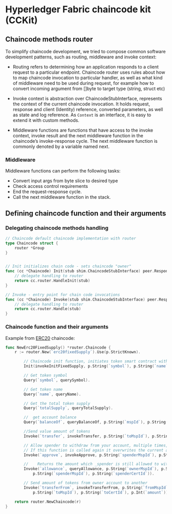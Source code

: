 # Hyperledger Fabric chaincode kit (CCKit)

## Chaincode methods router

To simplify chaincode development, we tried to compose common software development patterns, such as routing, middleware 
and invoke context:

* Routing refers to determining how an application responds to a client request to a particular endpoint. 
  Chaincode router uses rules about how to map chaincode invocation to particular handler, 
  as well as what kind of middleware need to be used during request, for example how to convert incoming argument from
  []byte to target type (string, struct etc)

* Invoke context is abstraction over ChaincodeStubInterface, represents the context of the current chaincode invocation. 
  It holds request, response and client (Identity) reference, converted parameters, as well as state and log reference. 
  As `Context` is an interface, it is easy to extend it with custom methods.

* Middleware functions are functions that have access to the invoke context, invoke result and the next middleware function 
  in the chaincode’s invoke-response cycle. The next middleware function is commonly denoted by a variable named next.


### Middleware 

Middleware functions can perform the following tasks:

* Convert input args from byte slice to desired type
* Check access control requirements
* End the request-response cycle.
* Call the next middleware function in the stack.





## Defining chaincode function and their arguments


### Delegating chaincode methods handling

```go
// Chaincode default chaincode implementation with router
type Chaincode struct {
	router *Group
}


// Init initializes chain code - sets chaincode "owner"
func (cc *Chaincode) Init(stub shim.ChaincodeStubInterface) peer.Response {
	// delegate handling to router
	return cc.router.HandleInit(stub)
}

// Invoke - entry point for chain code invocations
func (cc *Chaincode) Invoke(stub shim.ChaincodeStubInterface) peer.Response {
	// delegate handling to router
	return cc.router.Handle(stub)
}

```

### Chaincode function and their arguments

Example from [ERC20](../examples/erc20) chaincode:

```go
func NewErc20FixedSupply() *router.Chaincode {
	r := router.New(`erc20fixedSupply`).Use(p.StrictKnown).

		// Chaincode init function, initiates token smart contract with token symbol, name and totalSupply
		Init(invokeInitFixedSupply, p.String(`symbol`), p.String(`name`), p.Int(`totalSupply`)).

		// Get token symbol
		Query(`symbol`, querySymbol).

		// Get token name
		Query(`name`, queryName).

		// Get the total token supply
		Query(`totalSupply`, queryTotalSupply).

		//  get account balance
		Query(`balanceOf`, queryBalanceOf, p.String(`mspId`), p.String(`certId`)).

		//Send value amount of tokens
		Invoke(`transfer`, invokeTransfer, p.String(`toMspId`), p.String(`toCertId`), p.Int(`amount`)).

		// Allow spender to withdraw from your account, multiple times, up to the _value amount.
		// If this function is called again it overwrites the current allowance with _valu
		Invoke(`approve`, invokeApprove, p.String(`spenderMspId`), p.String(`spenderCertId`), p.Int(`amount`)).

		//    Returns the amount which _spender is still allowed to withdraw from _owner]
		Invoke(`allowance`, queryAllowance, p.String(`ownerMspId`), p.String(`ownerCertId`),
			p.String(`spenderMspId`), p.String(`spenderCertId`)).

		// Send amount of tokens from owner account to another
		Invoke(`transferFrom`, invokeTransferFrom, p.String(`fromMspId`), p.String(`fromCertId`),
			p.String(`toMspId`), p.String(`toCertId`), p.Int(`amount`))

	return router.NewChaincode(r)
}
```